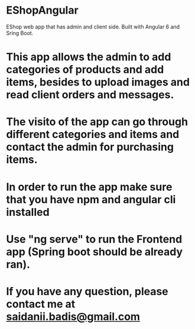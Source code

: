 # EShopAngular
EShop web app that has admin and client side. Built with Angular 6 and Sring Boot.

# This app allows the admin to add categories of products and add items, besides to upload images and read client orders and messages.

# The visito of the app can go through different categories and items and contact the admin for purchasing items.

# In order to run the app make sure that you have npm and angular cli installed

# Use "ng serve" to run the Frontend app (Spring boot should be already ran).

# If you have any question, please contact me at saidanii.badis@gmail.com
